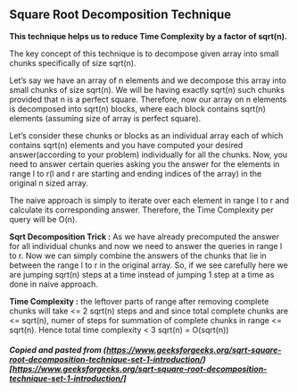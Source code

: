 ## Square Root Decomposition Technique

**This technique helps us to reduce Time Complexity by a factor of sqrt(n).**

The key concept of this technique is to decompose given array into small chunks specifically of size sqrt(n).

Let’s say we have an array of n elements and we decompose this array into small chunks of size sqrt(n). We will be having exactly sqrt(n) such chunks provided that n is a perfect square. Therefore, now our array on n elements is decomposed into sqrt(n) blocks, where each block contains sqrt(n) elements (assuming size of array is perfect square).

Let’s consider these chunks or blocks as an individual array each of which contains sqrt(n) elements and you have computed your desired answer(according to your problem) individually for all the chunks. Now, you need to answer certain queries asking you the answer for the elements in range l to r(l and r are starting and ending indices of the array) in the original n sized array.

The naive approach is simply to iterate over each element in range l to r and calculate its corresponding answer. Therefore, the Time Complexity per query will be O(n).

**Sqrt Decomposition Trick :** As we have already precomputed the answer for all individual chunks and now we need to answer the queries in range l to r. Now we can simply combine the answers of the chunks that lie in between the range l to r in the original array. So, if we see carefully here we are jumping sqrt(n) steps at a time instead of jumping 1 step at a time as done in naive approach.

**Time Complexity :** the leftover parts of range after removing complete chunks will take <= 2 sqrt(n) steps and and since total complete chunks are <= sqrt(n), numer of steps for summation of complete chunks in range <= sqrt(n). Hence total time complexity < 3 sqrt(n) = O(sqrt(n))

##### Copied and pasted from (https://www.geeksforgeeks.org/sqrt-square-root-decomposition-technique-set-1-introduction/)[https://www.geeksforgeeks.org/sqrt-square-root-decomposition-technique-set-1-introduction/]
